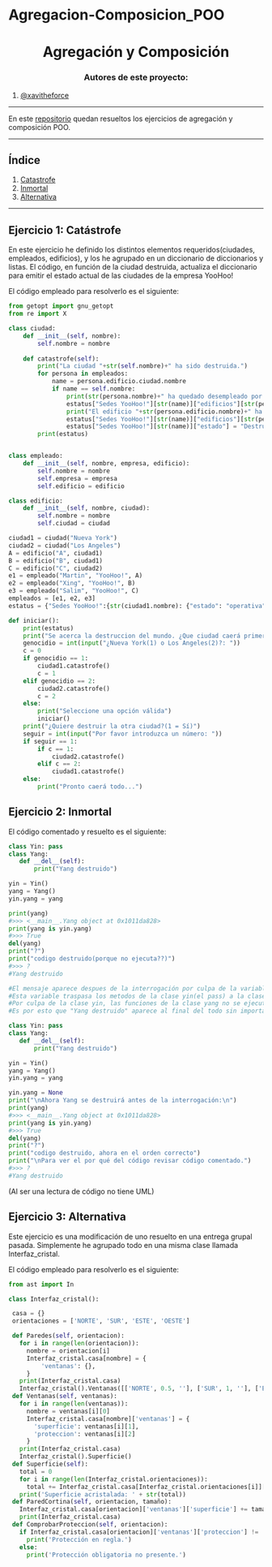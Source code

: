 # Agregacion-Composicion_POO
<h1 align="center">Agregación y Composición</h1>

<h3 align="center">Autores de este proyecto:</h3>

1. [@xavitheforce](https://github.com/Xavitheforce)
---
En este [repositorio](https://github.com/Xavitheforce/Agregacion-Composicion_POO) quedan resueltos los ejercicios de agregación y composición POO.
***
## Índice
1. [Catastrofe](#id1)
3. [Inmortal](#id2)
3. [Alternativa](#id3)
***

## Ejercicio 1: Catástrofe<a name="id1"></a>

En este ejercicio he definido los distintos elementos requeridos(ciudades, empleados, edificios), y los he agrupado en un diccionario de diccionarios y listas. El código, en función de la ciudad destruida, actualiza el diccionario para emitir el estado actual de las ciudades de la empresa YooHoo!

El código empleado para resolverlo es el siguiente:

```python
from getopt import gnu_getopt
from re import X

class ciudad:
    def __init__(self, nombre):
        self.nombre = nombre
    
    def catastrofe(self):
        print("La ciudad "+str(self.nombre)+" ha sido destruida.")
        for persona in empleados:
            name = persona.edificio.ciudad.nombre
            if name == self.nombre:
                print(str(persona.nombre)+" ha quedado desempleado por la catastrofe.")
                estatus["Sedes YooHoo!"][str(name)]["edificios"][str(persona.edificio.nombre)][0][1] = "Desempelado"
                print("El edificio "+str(persona.edificio.nombre)+" ha sido destruido.")
                estatus["Sedes YooHoo!"][str(name)]["edificios"][str(persona.edificio.nombre)][1] = False
                estatus["Sedes YooHoo!"][str(name)]["estado"] = "Destruida"
        print(estatus)


class empleado:
    def __init__(self, nombre, empresa, edificio):
        self.nombre = nombre
        self.empresa = empresa
        self.edificio = edificio

class edificio:
    def __init__(self, nombre, ciudad):
        self.nombre = nombre
        self.ciudad = ciudad

ciudad1 = ciudad("Nueva York")
ciudad2 = ciudad("Los Angeles")
A = edificio("A", ciudad1)
B = edificio("B", ciudad1)
C = edificio("C", ciudad2)
e1 = empleado("Martin", "YooHoo!", A)
e2 = empleado("Xing", "YooHoo!", B)
e3 = empleado("Salim", "YooHoo!", C)
empleados = [e1, e2, e3]
estatus = {"Sedes YooHoo!":{str(ciudad1.nombre): {"estado": "operativa", "edificios": {str(A.nombre): [[str(e1.nombre), "Empleado"], True], str(B.nombre): [[str(e2.nombre), "Empleado"], True]}}, str(ciudad2.nombre): {"estado": "operativa", "edificios": {str(C.nombre): [[str(e3.nombre), "Empleado"], True]}}}}

def iniciar():
    print(estatus)
    print("Se acerca la destruccion del mundo. ¿Que ciudad caerá primero?,")
    genocidio = int(input("¿Nueva York(1) o Los Angeles(2)?: "))
    c = 0
    if genocidio == 1:
        ciudad1.catastrofe()
        c = 1
    elif genocidio == 2:
        ciudad2.catastrofe()
        c = 2
    else:
        print("Seleccione una opción válida")
        iniciar()
    print("¿Quiere destruir la otra ciudad?(1 = Sí)")
    seguir = int(input("Por favor introduzca un número: "))
    if seguir == 1:
        if c == 1:
            ciudad2.catastrofe()
        elif c == 2:
            ciudad1.catastrofe()
    else:
        print("Pronto caerá todo...")
```


## Ejercicio 2: Inmortal<a name="id2"></a>

El código comentado y resuelto es el siguiente:
 
 ```python
class Yin: pass
class Yang:
    def __del__(self): 
        print("Yang destruido") 
 
yin = Yin() 
yang = Yang() 
yin.yang = yang
 
print(yang)
#>>> <__main__.Yang object at 0x1011da828> 
print(yang is yin.yang) 
#>>> True
del(yang)
print("?")
print("codigo destruido(porque no ejecuta??)")
#>>> ?
#Yang destruido

#El mensaje aparece despues de la interrogación por culpa de la variable yin.yang
#Esta variable traspasa los metodos de la clase yin(el pass) a la clase yang (yin.atributo = yang . En este caso yin.yang = yang)
#Por culpa de la clase yin, las funciones de la clase yang no se ejecutan hasta el final del codigo(por el pass)
#Es por esto que "Yang destruido" aparece al final del todo sin importar que programes, pero aparece en el orden correcto al eliminar el yin.yang

class Yin: pass
class Yang:
    def __del__(self): 
        print("Yang destruido") 
 
yin = Yin() 
yang = Yang() 
yin.yang = yang

yin.yang = None
print("\nAhora Yang se destruirá antes de la interrogación:\n")
print(yang)
#>>> <__main__.Yang object at 0x1011da828> 
print(yang is yin.yang) 
#>>> True
del(yang)
print("?")
print("codigo destruido, ahora en el orden correcto")
print("\nPara ver el por qué del código revisar código comentado.")
#>>> ?
#Yang destruido
```
(Al ser una lectura de código no tiene UML)


## Ejercicio 3: Alternativa<a name="id3"></a>

Este ejercicio es una modificación de uno resuelto en una entrega grupal pasada. Simplemente he agrupado todo en una misma clase llamada Interfaz_cristal.

El código empleado para resolverlo es el siguiente:
 
 ```python
from ast import In

class Interfaz_cristal():

  casa = {}
  orientaciones = ['NORTE', 'SUR', 'ESTE', 'OESTE']

  def Paredes(self, orientacion):
    for i in range(len(orientacion)):
      nombre = orientacion[i]
      Interfaz_cristal.casa[nombre] = {
          'ventanas': {},
      }
    print(Interfaz_cristal.casa)
    Interfaz_cristal().Ventanas([['NORTE', 0.5, ''], ['SUR', 1, ''], ['ESTE', 2, ''], ['OESTE', 1, '']])
  def Ventanas(self, ventanas):
    for i in range(len(ventanas)):
      nombre = ventanas[i][0]
      Interfaz_cristal.casa[nombre]['ventanas'] = {
        'superficie': ventanas[i][1],
        'proteccion': ventanas[i][2]
      }
    print(Interfaz_cristal.casa)
    Interfaz_cristal().Superficie()
  def Superficie(self):
    total = 0
    for i in range(len(Interfaz_cristal.orientaciones)):
      total += Interfaz_cristal.casa[Interfaz_cristal.orientaciones[i]]['ventanas']['superficie']
    print('Superficie acristalada: ' + str(total))
  def ParedCortina(self, orientacion, tamaño):
    Interfaz_cristal.casa[orientacion]['ventanas']['superficie'] += tamaño
    print(Interfaz_cristal.casa)
  def ComprobarProteccion(self, orientacion):
    if Interfaz_cristal.casa[orientacion]['ventanas']['proteccion'] != '':
      print('Protección en regla.')
    else:
      print('Protección obligatoria no presente.')

```
